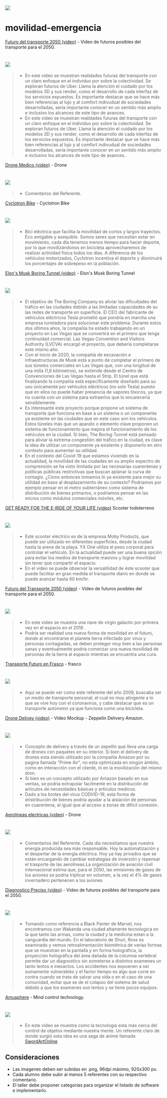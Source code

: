 # [<img src="img/header.png"/>](https://github.com/tallerintegrado2020/movilidad-emergencia)

# movilidad-emergencia

[Futuro del transporte 2050 (video)](https://www.youtube.com/watch?v=CUS2w4y2Qj4) - Video de futuros posibles del transporte para el 2050.
# [<img src="img/car.png"/>](https://www.youtube.com/watch?v=CUS2w4y2Qj4)
>* En este video se muestran realidades futuras del transporte con un claro enfoque en el individuo por sobre la colectividad. Se exploran futuros de Uber. Llama la atención el cuidado por los modelos 3D y sus render, como el desarrollo de cada interfaz de los servicios expuestos. Es importante destacar que se hace más bien referencias al lujo y al comfort indivudual de sociedades desarrolladas, sería importante conocer en un sentido más amplio e inclusivo los alcances de este tipo de avances.
>* En este video se muestran realidades futuras del transporte con un claro enfoque en el individuo por sobre la colectividad. Se exploran futuros de Uber. Llama la atención el cuidado por los modelos 3D y sus render, como el desarrollo de cada interfaz de los servicios expuestos. Es importante destacar que se hace más bien referencias al lujo y al comfort indivudual de sociedades desarrolladas, sería importante conocer en un sentido más amplio e inclusivo los alcances de este tipo de avances..

<!---
Referente Pedro Garretón
-->

[Drone Medico (video)](https://hitconsultant.net/2020/03/10/matternet-secure-medical-drone-delivery-portal-hospitals/#.XoSqLZNKhTZ) - Drone
# [<img src="img/dron.png"/>](https://hitconsultant.net/2020/03/10/matternet-secure-medical-drone-delivery-portal-hospitals/#.XoSqLZNKhTZ)
>* Comentarios del Referente.

<!---
Referente Pedro Garretón
-->

[Cyclotron Bike](https://www.youtube.com/watch?v=XAk6Nt1G5YU) - Cyclotron Bike
# [<img src="img/Cyclotron.png"/>](https://www.youtube.com/watch?v=XAk6Nt1G5YU)
>* Bici eléctrica que facilita la movilidad de cortos y largos trayectos. Eco amigable y asequible. Somos seres que necesitan estar en movimiento, cada día tenemos menos tiempo para hacer deporte, por lo que movilizándonos en bicicleta aprovecharemos de realizar actividad física todos los días. A diferencia de los vehículos motorizados, Cyclotron incentiva el deporte y disminuirá los porcentajes de sobrepeso en la población. 
<!---
Referente Victoria Roi
-->

[Elon's Musk Boring Tunnel (video)](https://www.youtube.com/watch?v=u5V_VzRrSBI) - Elon's Musk Boring Tunnel
# [<img src="img/boringtunnel.jpg"/>](https://www.hibridosyelectricos.com/articulo/actualidad/primer-tunel-elon-musk-coches-electricos-abrira-2020/20200103132355032387.html)
>* El objetivo de The Boring Company es aliviar las dificultades del tráfico en las ciudades debido a las limitadas capacidades de su las redes de transporte en superficie. El CEO del fabricante de vehículos eléctricos Tesla prometió que pondría en marcha una empresa tuneladora para solucionar este problema. Durante estos dos últimos años, la compañía ha estado trabajando en un proyecto en Las Vegas que se convertirá en el primero que tenga continuidad comercial. Las Vegas Convention and Visitors Authority (LVCVA) encargó el proyecto, que debería completarse este mismo año.
>* Con el inicio de 2020, la compañía de excavación e infraestructuras de Musk está a punto de completar el primero de sus túneles comerciales en Las Vegas que, con una longitud de una milla (1,6 kilómetros), se extiende desde el Centro de Convenciones de Las Vegas hasta el Strip. El túnel que está finalizando la compañía está específicamente diseñado para su uso únicamente por vehículos eléctricos (no solo Tesla) puesto que en ellos no puede haber presencia de vapores tóxicos, ya que no cuenta con un sistema para extraerlos que lo encarecería sensiblemente.
>* Es interesante este proyecto porque propone un sistema de transporte que funciona en base a un sistema o un componente ya existente en las ciudades que en este caso son los vehículos. Estos túneles más que un aparato o elemento clave proponen un sistema de funcionamiento que mejora el funcionamiento de los vehículos en la ciudad. Si bien, The Boring Tunnel está pensado para aliviar la extrema congestión del tráfico en la ciudad, es clave la idea de utilizar un componente ya existente y disponerlo en otro contexto para aumentar su utilidad. 
>* En el contexto del Covid-19 que estamos viviendo en la actualidad, la movilidad de las ciudades en su amplio espectro de comprensión se ha visto limitada por las necesarias cuarentenas y políticas públicas restrictivas que buscan aplanar la curva de contagio. ¿Cómo entonces tomamos lo ya existente para mejor su utilidad en base al desplazamiento de su contexto? Podríamos por ejemplo pensar en el metro subterráneo como sistema de distribución de bienes primarios, o podríamos pensar en las micros como módulos comerciales móviles, etc. 

<!---
Referente de Christian Ortiz
-->

[GET READY FOR THE E-RIDE OF YOUR LIFE (video)](https://www.youtube.com/watch?v=1yNZ4J-Wflo-) Scooter todoterreno
# [<img src="img/xyone.png"/>](https://www.youtube.com/watch?v=1yNZ4J-Wflo)
>* Este scooter eléctrico es de la empresa Moby Products, que puede ser utilizado en diferentes superficies, desde la ciudad hasta la arena de la playa. YX One utiliza el peso corporal para controlar el vehículo. En la actualidad puede ser una buena opción para evitar los medios de transporte masivos y lograr movilidad sin tener que compartir el espacio.
>* En el video se puede observar la versatilidad de éste scooter que puede facilitar en gran medida el transporte diario en donde se puede avanzar hasta 60 km/hr.

<!---
Referente Javiera Asfura
-->

[Futuro del Transporte 2050 (video)](https://www.youtube.com/watch?v=CUS2w4y2Qj4) - Video de futuros posibles del transporte para el 2050.
# [<img src="img/virginspace.png"/>](https://www.youtube.com/watch?v=h8T9mVkGh3s)
>* En este video se muestra una nave de virgin galactic por primera vez en el espacio en el 2018 .
>* Podría ser realidad una nueva forma de movilidad en el futuro, donde al encontrarse el planeta tierra infectado por virus y personas contagiadas, se deben proteger muy bien a las personas sanas y eventualmente podria comenzar una nueva movilidad de personas de la tierra al espacio mientras se encuentra una cura.

<!---
Referente María Ignacia Alcaino
-->

[Transporte Futuro en Frasco](http://surdaka.blogspot.com/2009/07/el-transporte-del-futuro-es-en-un.html) - frasco
# [<img src="img/monorriel.jpg"/>](http://surdaka.blogspot.com/2009/07/el-transporte-del-futuro-es-en-un.html)
>* Aqui se puede ver como este referente del año 2009, buscaba ser un medio de transporte personal, el cual es muy atingente a lo que se vive hoy con el coronavirus, y cabe destacar que es un transporte autonomo ya que funciona como una bicicleta.

<!---
Referente Max Pino
-->

[Drone Delivey (video)](https://www.youtube.com/watch?v=pzi7vqGos6U) - Video Mockup - Zeppelin Delivery Amazon.
# [<img src="img/amzn-zpln.jpg">](https://www.businessinsider.com/amazon-blimp-delivery-drones-viral-video-is-fake-2019-4)

>* Concepto de delivery a través de un zepellin que lleva una carga de drones con paquetes en su interior. Si bien el delivery de drones esta siendo utilizado por la compañía Amazon por su pagina llamada "Prime Air", no esta optimizada en ningún ámbito, como en interacción con el cliente, ni en la movilización del mismo dron.
>* Si bien es un concepto utilizado por Amazon basado en sus ventas, se podría extrapolar facilmente en la distribución de articulos de necesidades básicas y artículos medicos.
>* Dado a los brotes del virus CODVID-19, esta forma de dristribución de bienes podría ayudar a la aislación de personas en cuarentena, al igual que al acceso a zonas de difícil conexión.

<!---
Referente Pablo Cortés
-->

[Aerolineas electricas (video)](https://tecno.americaeconomia.com/articulos/aviones-electricos-el-futuro-de-la-aeronautica) - Drone
# [<img src="img/avion.jpg"/>](https://tecno.americaeconomia.com/articulos/aviones-electricos-el-futuro-de-la-aeronautica)
>* Comentarios del Referente.
Cada día necesitamos que nuestra energía producida sea más responsable. Hoy la automatización y el despertar de la energía eléctrica. Hoy ya hay privados que se están encargando de cambiar estrategias de inversión y repensar el trasporte de las aerolíneas.La organización de aviación civil internacional estima que, para  el 2050, las emisiones de gases de los aviones se podría triplicar en volumen, a la vez el 4% de gases invernadero pertenecen a los aviones

<!---
Referente Nico Sanhueza
-->

[Diagnostico Preciso (video)](https://www.youtube.com/watch?v=EZZUwU9ZRsQ) - Video de futuros posibles del transporte para el 2050.
# [<img src="img/shuri_lab.jpg"/>](https://www.youtube.com/watch?v=EZZUwU9ZRsQ)
>* Tomando como referencia a Black Panter de Marvel, nos encontramos con Wakanda una ciudad altamente tecnologica en la que tanto las armas, como la ciudad y la medicina estan a la vanguardia del mundo.
En el laboratorio de Shuri, Ross es examinado y vemos retroalimentación biométrica de varias formas que se muestran en la pantalla y en forma holográfica, la proyección holográfica del área dañada de la columna vertebral permite dar un diagnostico sin someterse a distintos examenes un tanto lentos e inexactos.  Los accidentes nos expoenen a ser sumamente vulnerables y el factor tiempo es algo que corre en contra cuando se trata de salvar una vida o en el caso de una comunidad, evitar que se de el colapso del sistema de salud debido a que los examenes son lentos y se tiene pocos equipos.

<!---
Gabriela Arisel
-->

[Amusphere](https://www.youtube.com/watch?v=IBlpodGjBLU) - Mind control technology.
# [<img src="img/Amusphere2.png"/>](https://www.youtube.com/watch?v=IBlpodGjBLU)
>* En este video se muestra como la tecnologia esta más cerca del control de objetos mediante nuestra mente. Un referente claro de donde surgió esta idea es una saga de anime llamada [SwordArtOnline](https://www.youtube.com/watch?v=W7SzlqdrkbA) 

<!---
Referente Ignacio Zuñiga
-->

## Consideraciones
- Las imagenes deben ser subidas en .png, 96dpi máximo, 920x300 px.
- Cada alumno debe subir al menos 5 referentes con su respectivo comentario.
- El taller debe proponer categorías para organizar el listado de software e implementarlo.



